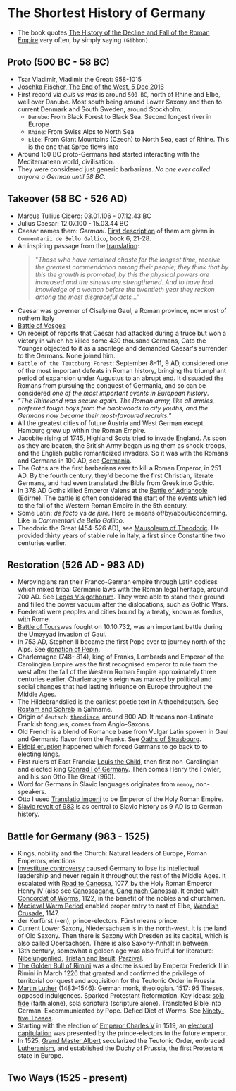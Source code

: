 # The Shortest History of Germany

- The book quotes [The History of the Decline and Fall of the Roman Empire](https://en.wikipedia.org/wiki/The_History_of_the_Decline_and_Fall_of_the_Roman_Empire) very often, by simply saying `(Gibbon)`.

## Proto (500 BC - 58 BC)

- Tsar Vladimir, Vladimir the Great: 958-1015
- [Joschka Fischer, The End of the West, 5 Dec 2016](https://www.weforum.org/stories/2016/12/is-this-the-end-of-the-west-asks-joschka-fischer/)
- First record via *quis vs was* is around `500 BC`, north of Rhine and Elbe, well over Danube. Most south being around Lower Saxony and then to current Denmark and South Sweden, around Stockholm.
	- `Danube`: From Black Forest to Black Sea. Second longest river in Europe
	- `Rhine`: From Swiss Alps to North Sea
	- `Elbe`: From Giant Mountains (Czech) to North Sea, east of Rhine. This is the one that Spree flows into 
- Around 150 BC proto-Germans had started interacting with the Mediterranean world, civilisation.
- They were considered just generic barbarians. *No one ever called anyone a German until 58 BC*. 

## Takeover (58 BC - 526 AD)

- Marcus Tullius Cicero: 03.01.106 - 07.12.43 BC
- Julius Caesar: 12.07.100 - 15.03.44 BC
- Caesar names them: *Germani*. [First description](https://la.wikisource.org/wiki/Commentarii_de_bello_Gallico/Liber_VI#22) of them are given in `Commentarii de Bello Gallico`, book 6, 21-28.
- An inspiring passage from the [translation](https://www.perseus.tufts.edu/hopper/text?doc=Perseus%3Atext%3A1999.02.0001%3Abook%3D6%3Achapter%3D21):
	> "*Those who have remained chaste for the longest time, receive the greatest commendation among their people; they think that by this the growth is promoted, by this the physical powers are increased and the sinews are strengthened. And to have had knowledge of a woman before the twentieth year they reckon among the most disgraceful acts...*"
- Caesar was governer of Cisalpine Gaul, a Roman province, now most of nothern Italy
- [Battle of Vosges](https://en.wikipedia.org/wiki/Battle_of_Vosges_(58_BC))
- On receipt of reports that Caesar had attacked during a truce but won a victory in which he killed some 430 thousand Germans, Cato the Younger objected to it as a sacrilege and demanded Caesar's surrender to the Germans. None joined him.
- `Battle of the Teutoburg Forest`: September 8–11, 9 AD, considered one of the most important defeats in Roman history, bringing the triumphant period of expansion under Augustus to an abrupt end. It dissuaded the Romans from pursuing the conquest of Germania, and so can be considered *one of the most important events in European history*.
- *"The Rhineland was secure again. The Roman army, like all armies, preferred tough boys from the backwoods to city youths, and the Germans now became their most-favoured recruits."*
- All the greatest cities of future Austria and West German except Hamburg grew up within the Roman Empire.
-  Jacobite rising of 1745, Highland Scots tried to invade England. As soon as they are beaten, the British Army began using them as shock-troops, and the English public romanticized invaders. So it was with the Romans and Germans in 100 AD, see [Germania](https://en.wikipedia.org/wiki/Germania_(book)).
-  The Goths are the first barbarians ever to kill a Roman Emperor, in 251 AD. By the fourth century, they'd become the first Christian, literate Germans, and had even translated the Bible from Greek into Gothic.
-  In 378 AD Goths killed Emperor Valens at the [Battle of Adrianople](https://en.wikipedia.org/wiki/Battle_of_Adrianople) (Edirne). The battle is often considered the start of the events which led to the fall of the Western Roman Empire in the 5th century. 
-  Some Latin: *de facto* vs *de jure*. Here `de` means of/by/about/concerning. Like in *Commentarii de Bello Gallico*.
-  Theodoric the Great (454-526 AD), see [Mausoleum of Theodoric](https://en.wikipedia.org/wiki/Mausoleum_of_Theodoric#/media/File:Mausoleum_of_Theodoric_(Ravenna)_-_Exterior.jpg). He provided thirty years of stable rule in Italy, a first since Constantine two centuries earlier.

## Restoration (526 AD - 983 AD)

- Merovingians ran their Franco-German empire through Latin codices which mixed tribal Germanic laws with the Roman legal heritage, around 700 AD. See [Leges Visigothorum](https://www.documentacatholicaomnia.eu/03d/0506-0506,_AA_VV,_Leges_Romanae_Visigotorum_[Scott_JP_Curatore],_EN.pdf). They were able to stand their ground and filled the power vacuum after the dislocations, such as Gothic Wars.
- Foederati were peoples and cities bound by a treaty, known as foedus, with Rome.
- [Battle of Tours](https://en.wikipedia.org/wiki/Battle_of_Tours )was fought on 10.10.732, was an important battle during the Umayyad invasion of Gaul.
- In 753 AD, Stephen II became the first Pope ever to journey north of the Alps. See [donation of Pepin](https://en.wikipedia.org/wiki/Donation_of_Pepin).
- Charlemagne (748-	814), king of Franks, Lombards and Emperor of the Carolingian Empire was the first recognised emperor to rule from the west after the fall of the Western Roman Empire approximately three centuries earlier. Charlemagne's reign was marked by political and social changes that had lasting influence on Europe throughout the Middle Ages.
- The Hildebrandslied is the earliest poetic text in Althochdeutsch. See [Rostam and Sohrab](https://en.wikipedia.org/wiki/Rostam_and_Sohrab) in Şahname.
- Origin of `deutsch`: [`theodisce`](https://en.wikipedia.org/wiki/Theodiscus), around 800 AD. It means non-Latinate Frankish tongues, comes from Anglo-Saxons.
- Old French is a blend of Romance base from Vulgar Latin spoken in Gaul and Germanic flavor from the Franks. See [Oaths of Strasbourg](https://en.wikipedia.org/wiki/Oaths_of_Strasbourg).
- [Eldgjá eruption](https://en.wikipedia.org/wiki/Eldgj%C3%A1#10th_century_eruption) happened which forced Germans to go back to to electing kings. 
- First rulers of East Francia: [Louis the Child](https://en.wikipedia.org/wiki/Louis_the_Child), then first non-Carolingian and elected king [Conrad I of Germany](https://en.wikipedia.org/wiki/Conrad_I_of_Germany). Then comes Henry the Fowler, and his son  Otto The Great (960).
- Word for Germans in Slavic languages originates from `nemoy`, non-speakers.
- Otto I used [Translatio imperii](https://en.wikipedia.org/wiki/Translatio_imperii) to be Emperor of the Holy Roman Empire.
- [Slavic revolt of 983](https://en.wikipedia.org/wiki/Slavic_revolt_of_983) is as central to Slavic history as 9 AD is to German history.

## Battle for Germany (983 - 1525)
- Kings, nobility and the Church: Natural leaders of Europe, Roman Emperors, elections
- [Investiture controversy](https://en.wikipedia.org/wiki/Investiture_Controversy#German_culture) caused Germany to lose its intellectual leadership and never regain it throughout the rest of the Middle Ages. It escalated with [Road to Canossa](https://en.wikipedia.org/wiki/Road_to_Canossa), 1077, by the Holy Roman Emperor Henry IV (also see [Canossagang, Gang nach Canossa](https://www.duden.de/rechtschreibung/Canossagang)). It ended with [Concordat of Worms](https://en.wikipedia.org/wiki/Concordat_of_Worms), 1122, in the benefit of the nobles and churchmen.
- [Medieval Warm Period](https://en.wikipedia.org/wiki/Medieval_Warm_Period) enabled proper entry to east of Elbe, [Wendish Crusade](https://en.wikipedia.org/wiki/Wendish_Crusade), 1147.
- der Kurfürst (-en), prince-electors. Fürst means prince.
- Current Lower Saxony, Niedersachsen is in the north-west. It is the land of Old Saxony. Then there is Saxony with Dresden as its capital, which is also called Obersachsen. There is also Saxony-Anhalt in between.
- 13th century, somewhat a golden age was also fruitful for literature: [Nibelungenlied](https://en.wikipedia.org/wiki/Nibelungenlied), [Tristan and Iseult](https://en.wikipedia.org/wiki/Tristan_and_Iseult), [Parzival](https://en.wikipedia.org/wiki/Parzival).
- [The Golden Bull of Rimini](https://en.wikipedia.org/wiki/Golden_Bull_of_Rimini) was a decree issued by Emperor Frederick II in Rimini in March 1226 that granted and confirmed the privilege of territorial conquest and acquisition for the Teutonic Order in Prussia.
- [Martin Luther](https://en.wikipedia.org/wiki/Martin_Luther) (1483–1546): German monk, theologian. 1517: 95 Theses, opposed indulgences. Sparked Protestant Reformation. Key ideas: [sola fide](https://en.wikipedia.org/wiki/Sola_fide) (faith alone), sola scriptura (scripture alone). Translated Bible into German. Excommunicated by Pope. Defied Diet of Worms. See [Ninety-five Theses](https://en.wikipedia.org/wiki/Ninety-five_Theses).
- Starting with the election of [Emperor Charles V](https://en.wikipedia.org/wiki/Charles_V,_Holy_Roman_Emperor) in 1519, an [electoral capitulation](https://en.wikipedia.org/wiki/Electoral_capitulation) was presented by the prince-electors to the future emperor.
- In 1525, [Grand Master Albert](https://en.wikipedia.org/wiki/Albert,_Duke_of_Prussia) secularized the Teutonic Order, embraced [Lutheranism](https://en.wikipedia.org/wiki/Lutheranism), and established the Duchy of Prussia, the first Protestant state in Europe.

## Two Ways (1525 - present)